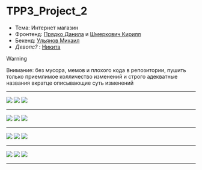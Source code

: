 # TPP3_Project_2

- Тема: Интернет магазин
- Фронтенд: [Прядко Данила](https://github.com/Kreker41k) и [Шмеркович Кирилл](https://github.com/Danderety)
- Бекенд: [Ульянов Михаил](https://github.com/UlianovM)
- *Девопс?* : [Никита](https://github.com/Nhrust)

> [!WARNING]
> Внимание: без мусора, мемов и плохого кода в репозитории, пушить только приемлимое колличество изменений и строго адекватные названия вкратце описывающие суть изменений

-----

![](https://github-profile-summary-cards.vercel.app/api/cards/profile-details?username=UlianovM&theme=github_dark)
![](https://github-profile-summary-cards.vercel.app/api/cards/stats?username=UlianovM&theme=github_dark)
![](https://github-profile-summary-cards.vercel.app/api/cards/most-commit-language?username=UlianovM&theme=github_dark)

-----

![](https://github-profile-summary-cards.vercel.app/api/cards/profile-details?username=Nhrust&theme=github_dark)
![](https://github-profile-summary-cards.vercel.app/api/cards/stats?username=Nhrust&theme=github_dark)
![](https://github-profile-summary-cards.vercel.app/api/cards/most-commit-language?username=Nhrust&theme=github_dark)

-----

![](https://github-profile-summary-cards.vercel.app/api/cards/profile-details?username=Kreker41k&theme=github_dark)
![](https://github-profile-summary-cards.vercel.app/api/cards/stats?username=Kreker41k&theme=github_dark)
![](https://github-profile-summary-cards.vercel.app/api/cards/most-commit-language?username=Kreker41k&theme=github_dark)

-----

![](https://github-profile-summary-cards.vercel.app/api/cards/profile-details?username=Danderety&theme=github_dark)
![](https://github-profile-summary-cards.vercel.app/api/cards/stats?username=Danderety&theme=github_dark)
![](https://github-profile-summary-cards.vercel.app/api/cards/most-commit-language?username=Danderety&theme=github_dark)

-----

